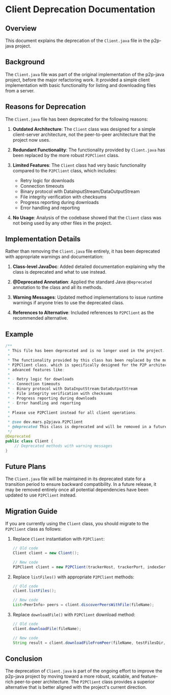 # Client Deprecation Documentation

## Overview

This document explains the deprecation of the `Client.java` file in the p2p-java project.

## Background

The `Client.java` file was part of the original implementation of the p2p-java project, before the major refactoring work. It provided a simple client implementation with basic functionality for listing and downloading files from a server.

## Reasons for Deprecation

The `Client.java` file has been deprecated for the following reasons:

1. **Outdated Architecture**: The `Client` class was designed for a simple client-server architecture, not the peer-to-peer architecture that the project now uses.

2. **Redundant Functionality**: The functionality provided by `Client.java` has been replaced by the more robust `P2PClient` class.

3. **Limited Features**: The `Client` class had very basic functionality compared to the `P2PClient` class, which includes:
   - Retry logic for downloads
   - Connection timeouts
   - Binary protocol with DataInputStream/DataOutputStream
   - File integrity verification with checksums
   - Progress reporting during downloads
   - Error handling and reporting

4. **No Usage**: Analysis of the codebase showed that the `Client` class was not being used by any other files in the project.

## Implementation Details

Rather than removing the `Client.java` file entirely, it has been deprecated with appropriate warnings and documentation:

1. **Class-level JavaDoc**: Added detailed documentation explaining why the class is deprecated and what to use instead.

2. **@Deprecated Annotation**: Applied the standard Java `@Deprecated` annotation to the class and all its methods.

3. **Warning Messages**: Updated method implementations to issue runtime warnings if anyone tries to use the deprecated class.

4. **References to Alternative**: Included references to `P2PClient` as the recommended alternative.

## Example

```java
/**
 * This file has been deprecated and is no longer used in the project.
 * 
 * The functionality provided by this class has been replaced by the more robust
 * P2PClient class, which is specifically designed for the P2P architecture with
 * advanced features like:
 * 
 * - Retry logic for downloads
 * - Connection timeouts
 * - Binary protocol with DataInputStream/DataOutputStream
 * - File integrity verification with checksums
 * - Progress reporting during downloads
 * - Error handling and reporting
 * 
 * Please use P2PClient instead for all client operations.
 * 
 * @see dev.mars.p2pjava.P2PClient
 * @deprecated This class is deprecated and will be removed in a future release.
 */
@Deprecated
public class Client {
    // Deprecated methods with warning messages
}
```

## Future Plans

The `Client.java` file will be maintained in its deprecated state for a transition period to ensure backward compatibility. In a future release, it may be removed entirely once all potential dependencies have been updated to use `P2PClient` instead.

## Migration Guide

If you are currently using the `Client` class, you should migrate to the `P2PClient` class as follows:

1. Replace `Client` instantiation with `P2PClient`:
   ```java
   // Old code
   Client client = new Client();
   
   // New code
   P2PClient client = new P2PClient(trackerHost, trackerPort, indexServerHost, indexServerPort);
   ```

2. Replace `listFiles()` with appropriate `P2PClient` methods:
   ```java
   // Old code
   client.listFiles();
   
   // New code
   List<PeerInfo> peers = client.discoverPeersWithFile(fileName);
   ```

3. Replace `downloadFile()` with `P2PClient` download method:
   ```java
   // Old code
   client.downloadFile(fileName);
   
   // New code
   String result = client.downloadFileFromPeer(fileName, testFilesDir, peer);
   ```

## Conclusion

The deprecation of `Client.java` is part of the ongoing effort to improve the p2p-java project by moving toward a more robust, scalable, and feature-rich peer-to-peer architecture. The `P2PClient` class provides a superior alternative that is better aligned with the project's current direction.